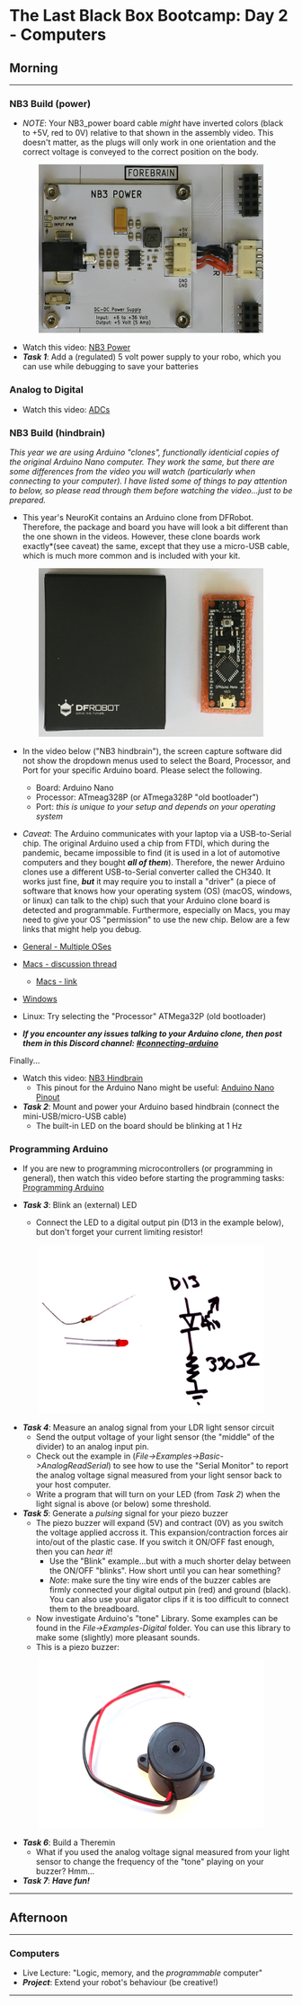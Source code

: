 # The Last Black Box Bootcamp: Day 2 - Computers

## Morning

----

### NB3 Build (power)

- *NOTE*: Your NB3_power board cable *might* have inverted colors (black to +5V, red to 0V) relative to that shown in the assembly video. This doesn't matter, as the plugs will only work in one orientation and the correct voltage is conveyed to the correct position on the body.

<p align="center">
<img src="resources/images/NB3_power_wiring.png" alt="NB3 power wiring" width="400" height="300">
</p>

- Watch this video: [NB3 Power](https://vimeo.com/626839902)
- ***Task 1***: Add a (regulated) 5 volt power supply to your robo, which you can use while debugging to save your batteries

### Analog to Digital

- Watch this video: [ADCs](https://vimeo.com/627773247)

### NB3 Build (hindbrain)

*This year we are using Arduino "clones", functionally identicial copies of the original Arduino Nano computer. They work the same, but there are some differences from the video you will watch (particularly when connecting to your computer). I have listed some of things to pay attention to below, so please read through them before watching the video...just to be prepared.*

- This year's NeuroKit contains an Arduino clone from DFRobot. Therefore, the package and board you have will look a bit different than the one shown in the videos. However, these clone boards work exactly*(see caveat) the same, except that they use a micro-USB cable, which is much more common and is included with your kit.

<p align="center">
<img src="resources/images/arduino_clone.png" alt="arduino clone" width="400" height="300">
</p>

- In the video below ("NB3 hindbrain"), the screen capture software did not show the dropdown menus used to select the Board, Processor, and Port for your specific Arduino board. Please select the following.

  - Board: Arduino Nano
  - Processor: ATmeag328P (or ATmega328P "old bootloader")
  - Port: *this is unique to your setup and depends on your operating system*

- *Caveat*: The Arduino communicates with your laptop via a USB-to-Serial chip. The original Arduino used a chip from FTDI, which during the pandemic, became impossible to find (it is used in a lot of automotive computers and they bought ***all of them***). Therefore, the newer Arduino clones use a different USB-to-Serial converter called the CH340. It works just fine, ***but*** it may require you to install a "driver" (a piece of software that knows how your operating system (OS) (macOS, windows, or linux) can talk to the chip) such that your Arduino clone board is detected and programmable. Furthermore, especially on Macs, you may need to give your OS "permission" to use the new chip. Below are a few links that might help you debug.

- [General - Multiple OSes](https://sparks.gogo.co.nz/ch340.html)
- [Macs - discussion thread](https://forum.arduino.cc/t/ch340-and-macos/1045166) 
  - [Macs - link](https://blog.devgenius.io/using-arduino-ide-with-unofficial-arduino-clones-bearing-ch340-chip-752d1b90810d)
- [Windows](https://blog.devgenius.io/using-arduino-ide-with-unofficial-arduino-clones-bearing-ch340-chip-752d1b90810d)
- Linux: Try selecting the "Processor" ATMega32P (old bootloader)

- ***If you encounter any issues talking to your Arduino clone, then post them in this Discord channel: [#connecting-arduino](https://discord.gg/d92UhdCu)***

Finally...

- Watch this video: [NB3 Hindbrain](https://vimeo.com/626836554)
  - This pinout for the Arduino Nano might be useful: [Anduino Nano Pinout](resources/images/pinout_arduino_nano_clone.png)
- ***Task 2***: Mount and power your Arduino based hindbrain (connect the mini-USB/micro-USB cable)
  - The built-in LED on the board should be blinking at 1 Hz

### Programming Arduino

- If you are new to programming microcontrollers (or programming in general), then watch this video before starting the programming tasks: [Programming Arduino](https://vimeo.com/627783660)

- ***Task 3***: Blink an (external) LED 
  - Connect the LED to a digital output pin (D13 in the example below), but don't forget your current limiting resistor!

<p align="center">
<img src="resources/images/LED_driver_circuit.png" alt="LED driver" width="400" height="300">
</p>

- ***Task 4***: Measure an analog signal from your LDR light sensor circuit
  - Send the output voltage of your light sensor (the "middle" of the divider) to an analog input pin.
  - Check out the example in (*File->Examples->Basic->AnalogReadSerial*) to see how to use the "Serial Monitor" to report the analog voltage signal measured from your light sensor back to your host computer.
  - Write a program that will turn on your LED (from *Task 2*) when the light signal is above (or below) some threshold.
- ***Task 5***: Generate a *pulsing* signal for your piezo buzzer
  - The piezo buzzer will expand (5V) and contract (0V) as you switch the voltage applied accross it. This expansion/contraction forces air into/out of the plastic case. If you switch it ON/OFF fast enough, then you can *hear it*!
    - Use the "Blink" example...but with a much shorter delay between the ON/OFF "blinks". How short until you can hear something?
    - *Note*: make sure the tiny wire ends of the buzzer cables are firmly connected your digital output pin (red) and ground (black). You can also use your aligator clips if it is too difficult to connect them to the breadboard.
  - Now investigate Arduino's "tone" Library. Some examples can be found in the *File->Examples-Digital* folder. You can use this library to make some (slightly) more pleasant sounds.
  - This is a piezo buzzer:

<p align="center">
<img src="resources/images/piezo_buzzer.png" alt="Piezo Buzzer" width="400" height="300">
</p>
 
- ***Task 6***: Build a Theremin
  - What if you used the analog voltage signal measured from your light sensor to change the frequency of the "tone" playing on your buzzer? Hmm...
- ***Task 7***: ***Have fun!***

----

## Afternoon

----

### Computers

- Live Lecture: "Logic, memory, and the *programmable* computer"
- ***Project***: Extend your robot's behaviour (be creative!)

----
